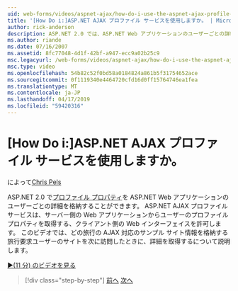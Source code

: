 ```yaml
---
uid: web-forms/videos/aspnet-ajax/how-do-i-use-the-aspnet-ajax-profile-services
title: '[How Do i:]ASP.NET AJAX プロファイル サービスを使用しますか。 | Microsoft Docs'
author: rick-anderson
description: ASP.NET 2.0 では、ASP.NET Web アプリケーションのユーザーごとの詳細を格納する、プロファイルのプロパティが導入されました。 ASP.NET AJAX プロファイル サービスを許可しています.
ms.author: riande
ms.date: 07/16/2007
ms.assetid: 8fc77048-4d1f-42bf-a947-ecc9a02b25c9
msc.legacyurl: /web-forms/videos/aspnet-ajax/how-do-i-use-the-aspnet-ajax-profile-services
msc.type: video
ms.openlocfilehash: 54b82c52f0bd58a0184824a861b5f31754652ace
ms.sourcegitcommit: 0f1119340e4464720cfd16d0ff15764746ea1fea
ms.translationtype: MT
ms.contentlocale: ja-JP
ms.lasthandoff: 04/17/2019
ms.locfileid: "59420316"
---
```

# <a name="how-do-i-use-the-aspnet-ajax-profile-services"></a>[How Do i:]ASP.NET AJAX プロファイル サービスを使用しますか。

によって[Chris Pels](https://twitter.com/chrispels)

ASP.NET 2.0 で[プロファイル プロパティ](https://msdn.microsoft.com/library/at64shx3.aspx)を ASP.NET Web アプリケーションのユーザーごとの詳細を格納することができます。 ASP.NET AJAX プロファイル サービスは、サーバー側の Web アプリケーションからユーザーのプロファイル プロパティを取得する、クライアント側の Web インターフェイスを許可します。 このビデオでは、どの旅行の AJAX 対応のサンプル サイト情報を格納する旅行要求ユーザーのサイトを次に訪問したときに、詳細を取得するについて説明します。

[&#9654;(11 分) のビデオを見る](https://channel9.msdn.com/Blogs/ASP-NET-Site-Videos/how-do-i-use-the-aspnet-ajax-profile-services)

> [!div class="step-by-step"]
> [前へ](how-do-i-use-other-javascript-user-interface-libraries-with-aspnet-ajax.md)
> [次へ](how-do-i-debug-aspnet-ajax-applications-using-visual-studio-2005.md)
